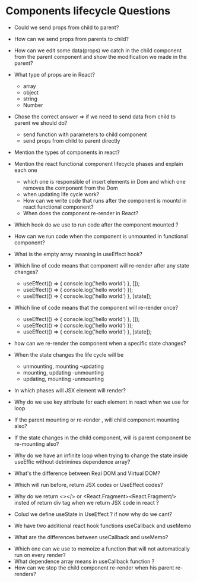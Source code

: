 # Components lifecycle Questions

- Could we send props from child to parent?
- How can we send props from parents to child?
- How can we edit some data(props) we catch in the child component from the parent component and show the modification we made in the parent?
- What type of props are in React? 
  - array 
  - object 
  - string 
  - Number

- Chose the correct answer => if we need to send data from child to parent we should do?
  - send function with parameters to child component 
  - send props from child to parent directly
  
- Mention the types of components in react?
- Mention the react functional component lifecycle phases and explain each one
  - which one is responsible of insert elements in Dom and which one removes the component from the Dom
  - when updating life cycle work?
  - How can we write code that runs after the component is mountd in react functional component?
  - When does the component re-render in React?

- Which hook do we use to run code after the component mounted ?
- How can we run code when the component is unmounted in functional component?
- What is the empty array meaning in useEffect hook?
- Which line of code means that component will re-render after any state changes?
  - useEffect(() => { console.log('hello world') }, []);
  - useEffect(() => { console.log('hello world') });
  - useEffect(() => { console.log('hello world') }, [state]);
- Which line of code means that the component will re-render once?
  - useEffect(() => { console.log('hello world') }, []);
  - useEffect(() => { console.log('hello world') });
  - useEffect(() => { console.log('hello world') }, [state]);
- how can we re-render the component when a specific state changes?
- When the state changes the life cycle will be
  - unmounting, mounting -updating
  - mounting, updating -unmounting
  - updating, mounting -unmounting
- In which phases will JSX element will render?
- Why do we use key attribute for each element in react when we use for loop
- If the parent mounting or re-render , will child component mounting also? 
- If the state changes in the child component, will is parent component be re-mounting also?
- Why do we have an infinite loop when trying to change the state inside useEffic without detrimines dependence array?
- What's the difference between Real DOM and Virtual DOM?
- Which will run before, return JSX codes or UseEffect codes?
- Why do we return <></> or <React.Fragment><React.Fragment/> insted of return div tag when we return JSX code in react ?
- Colud we define useState in UseEffect ? if now why do we cant?
- We have two additional react hook functions useCallback and useMemo
- What are the differences between useCallback and useMemo?
* Which one can we use to memoize a function that will not automatically run on every render?
* What dependence array means in useCallback function ? 
* How can we stop the child component re-render when his parent re-renders?
